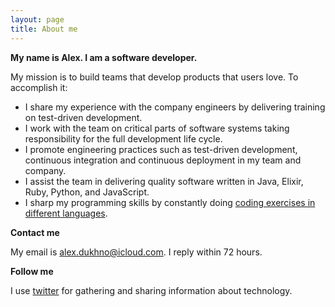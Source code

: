 ```yaml
---
layout: page
title: About me
---
```


**My name is Alex. I am a software developer.**

My mission is to build teams that develop products that users love. To accomplish it:

 * I share my experience with the company engineers by delivering training on test-driven development.
 * I work with the team on critical parts of software systems taking responsibility for the full development life cycle.
 * I promote engineering practices such as test-driven development, continuous integration and continuous deployment in my team and company.
 * I assist the team in delivering quality software written in Java, Elixir, Ruby, Python, and JavaScript.
 * I sharp my programming skills by constantly doing [coding exercises in different languages](https://github.com/alex-dukhno?utf8=✓&tab=repositories&q=tdd-katas&type=&language=).

**Contact me**

My email is [alex.dukhno@icloud.com](mailto:alex.dukhno@icloud.com). I reply within 72 hours.

**Follow me**

I use [twitter](https://twitter.com/alex_dukhno) for gathering and sharing information about technology.
